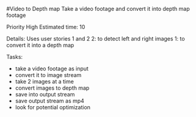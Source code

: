 #Video to Depth map
Take a video footage and convert it into depth map footage

Priority High
Estimated time: 10

Details:
Uses user stories 1 and 2
2: to detect left and right images
1: to convert it into a depth map

Tasks:
- take a video footage as input
- convert it to image stream
- take 2 images at a time
- convert images to depth map
- save into output stream
- save output stream as mp4
- look for potential optimization
